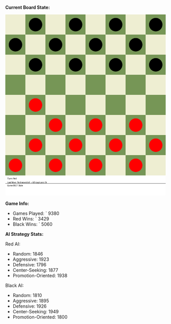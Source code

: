 
**Current Board State:**  
<!-- START_GIF -->
![Checkers Game](./checkers_game.gif)
<!-- END_GIF -->

**Game Info:**  
- Games Played: `<!-- GAMES_PLAYED --> 9380
- Red Wins: `<!-- RED_WINS --> 3429
- Black Wins: `<!-- BLACK_WINS --> 5060

<!-- AI_STATS -->
**AI Strategy Stats:**

Red AI:
- Random: 1846
- Aggressive: 1923
- Defensive: 1796
- Center-Seeking: 1877
- Promotion-Oriented: 1938

Black AI:
- Random: 1810
- Aggressive: 1895
- Defensive: 1926
- Center-Seeking: 1949
- Promotion-Oriented: 1800
